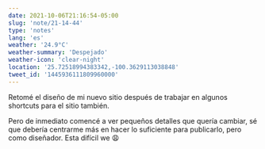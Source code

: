 ```yaml
---
date: 2021-10-06T21:16:54-05:00
slug: 'note/21-14-44'
type: 'notes'
lang: 'es'
weather: '24.9°C'
weather-summary: 'Despejado'
weather-icon: 'clear-night'
location: '25.72518994383342,-100.3629113038848'
tweet_id: '1445936111809960000'
---
```

Retomé el diseño de mi nuevo sitio después de trabajar en algunos shortcuts para el sitio también. 

Pero de inmediato comencé a ver pequeños detalles que quería cambiar, sé que debería centrarme más en hacer lo suficiente para publicarlo, pero como diseñador. Esta difícil we 😩